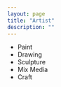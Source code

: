 ```yaml
---
layout: page
title: "Artist"
description: ""
---
```


* Paint
* Drawing
* Sculpture
* Mix Media
* Craft
